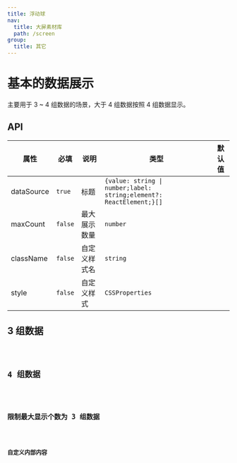 ```yaml
---
title: 浮动球
nav:
  title: 大屏素材库
  path: /screen
group:
  title: 其它
---
```


# 基本的数据展示

主要用于 3 ~ 4 组数据的场景，大于 4 组数据按照 4 组数据显示。

## API

| 属性       | 必填    | 说明         | 类型                                                                  | 默认值 |
| ---------- | ------- | ------------ | --------------------------------------------------------------------- | ------ |
| dataSource | `true`  | 标题         | `{value: string \| number;label: string;element?: ReactElement;}[]` |        |
| maxCount   | `false` | 最大展示数量 | `number`                                                              |        |
| className  | `false` | 自定义样式名 | `string`                                                              |        |
| style      | `false` | 自定义样式   | `CSSProperties`                                                       |        |

## 3 组数据

<code src="../../../example/FloatBallDemo/demo1.tsx" background="#040727">

## 4 组数据

<code src="../../../example/FloatBallDemo/demo2.tsx" background="#040727">

## 限制最大显示个数为 3 组数据

<code src="../../../example/FloatBallDemo/demo3.tsx" background="#040727">

## 自定义内部内容

<code src="../../../example/FloatBallDemo/demo4.tsx" background="#040727">
